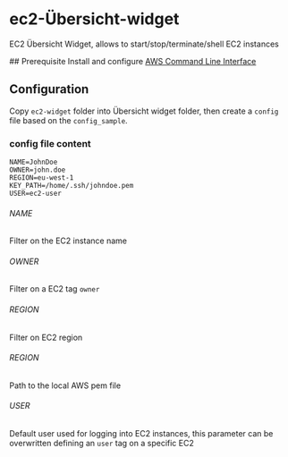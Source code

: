 # ec2-Übersicht-widget
EC2 Übersicht Widget, allows to start/stop/terminate/shell EC2 instances

## Prerequisite
Install and configure [AWS Command Line Interface](https://aws.amazon.com/cli/)

## Configuration
Copy `ec2-widget` folder into Übersicht widget folder, then create a `config` file based on the `config_sample`.

### config file content
```
NAME=JohnDoe
OWNER=john.doe
REGION=eu-west-1
KEY_PATH=/home/.ssh/johndoe.pem
USER=ec2-user
```

###### NAME
Filter on the EC2 instance name

###### OWNER
Filter on a EC2 tag `owner`

###### REGION
Filter on EC2 region

###### REGION
Path to the local AWS pem file

###### USER
Default user used for logging into EC2 instances, this parameter can be overwritten defining an `user` tag on a specific EC2
